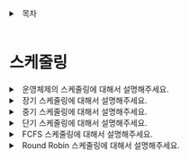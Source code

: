 <details>
<summary>&nbsp; 목차</summary>

---

## [Operating system](./README.md)

#### [프로세스와 스레드](./프로세스와-스레드.md)

#### 스케줄링

#### [동기화](./동기화.md)

#### [메모리](./메모리.md)

[( 홈으로 )](../README.md)

---

</details>

<br>

# 스케줄링

<details>
<summary>&nbsp; 운영체제의 스케줄링에 대해서 설명해주세요.</summary>

---

- 운영체제가 프로세스들에게 CPU와 메모리와 같은 하드웨어 자원을 배정하는 작업을 말합니다.
- 효율적인 스케줄링을 적용하는 것으로 시스템의 성능을 향상시킬 수 있습니다.
- 크게 장기 스케줄링, 중기 스케줄링, 단기 스케줄링으로 나눌 수 있습니다.

---

</details>

<details>
<summary>&nbsp; 장기 스케줄링에 대해서 설명해주세요.</summary>

---

- 생성된 프로세스 중에서 CPU와 메모리의 할당을 허가할 프로세스를 결정하는 작업을 말합니다.
- (클럽의 입구 가드가 입구컷하는 것과 비슷합니다)

---

</details>

<details>
<summary>&nbsp; 중기 스케줄링에 대해서 설명해주세요.</summary>

---

- CPU와 메모리의 할당이 허가된 프로세스 중, 일부의 허가를 일시적으로 유보하는 작업을 말합니다.
- (이 작업을 다른 말로 swap이라고 합니다)
- (클럽 안에서 직원이 물관리하는 것과 비슷합니다)

---

</details>

<details>
<summary>&nbsp; 단기 스케줄링에 대해서 설명해주세요.</summary>

---

- (CPU 스케줄링이라고도 합니다)
- CPU의 할당이 허가된 프로세스 중, 실제 CPU를 할당시킬 프로세스를 결정하는 작업을 말합니다.
- 대표적인 단기 스케줄링으로는 FCFS, SJF, SRTF, Round Robin이 있습니다.

---

</details>

<details>
<summary>&nbsp; FCFS 스케줄링에 대해서 설명해주세요.</summary>

---

- (First Come, First Served 스케줄링의 약자입니다)
- 먼저 queue에 올라온 프로세스에게 먼저 CPU를 할당해주는, 비선점 스케줄링 중 하나입니다.
- 단순하게 구현할 수 있지만, 소요시간이 긴 프로세스가 그렇지 않은 프로세스보다 먼저 오게 될 경우 효율성이 떨어질 수 있습니다.

---

</details>

</details>

<details>
<summary>&nbsp; Round Robin 스케줄링에 대해서 설명해주세요.</summary>

---

- 각 프로세스에게 동일한 시간동안 CPU를 할당하고, 할당 시간이 지나면 다시 queue에 넣는 스케줄링입니다.
- 적절한 할당 시간을 설정하면 효율적으로 프로세스들을 처리할 수 있습니다.
- 또, 모든 프로세스의 반응시간이 보장할 수 있습니다.

---

</details>
